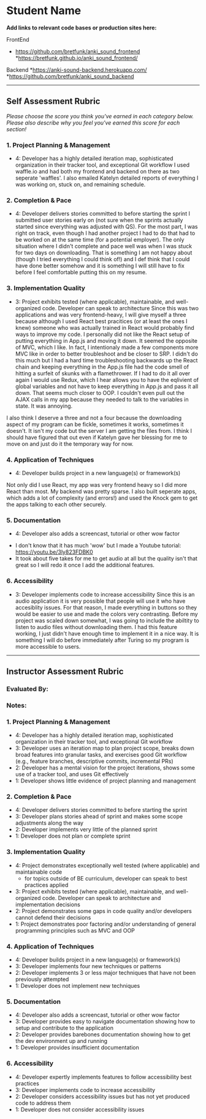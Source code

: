 # Student Name

**Add links to relevant code bases or production sites here:**

FrontEnd
* https://github.com/bretfunk/anki_sound_frontend
*https://bretfunk.github.io/anki_sound_frontend/

Backend
*https://anki-sound-backend.herokuapp.com/
*https://github.com/bretfunk/anki_sound_backend

---------------

Self Assessment Rubric
------------

_Please choose the score you think you've earned in each category below. Please also describe why you feel you've earned this score for each section!_

### 1. Project Planning & Management

*   4: Developer has a highly detailed iteration map, sophisticated organization in their tracker tool, and exceptional Git workflow
I used waffle.io and had both my frontend and backend on there as two seperate 'waffles'.  I also emailed Katelyn detailed reports of everything I was working on, stuck on, and remaining schedule.  

### 2. Completion & Pace

*   4: Developer delivers stories committed to before starting the sprint
I submitted user stories early on (not sure when the sprints actually started since everything was adjusted with QS).  For the most part, I was right on track, even though I had another project I had to do that had to be worked on at the same time (for a potential employer).  The only situation where I didn't complete and pace well was when I was stuck for two days on downloading.  That is something I am not happy about (though I tried everything I could think of!) and I def think that I could have done better somehow and it is something I will still have to fix before I feel comfortable putting this on my resume.  

### 3. Implementation Quality


*   3: Project exhibits tested (where applicable), maintainable, and well-organized code. Developer can speak to architecture Since this was two applications and was very frontend-heavy, I will give myself a three because although I used React best pracitices (or at least the ones I knew) someone who was actually trained in React would probably find ways to improve my code.  I personally did not like the React setup of putting everything in App.js and moving it down.  It seemed the opposite of MVC, which I like.  In fact, I intentionaly made a few components more MVC like in order to better troubleshoot and be closer to SRP.  I didn't do this much but I had a hard time troubleshooting backwards up the React chain and keeping everything in the App.js file had the code smell of hitting a surfeit of skunks with a flamethrower.  If I had to do it all over again I would use Redux, which I hear allows you to have the eqlivient of global variables and not have to keep everything in App.js and pass it all down.  That seems much closer to OOP.  I couldn't even pull out the AJAX calls in my app because they needed to talk to the variables in state.  It was annoying.

I also think I deserve a three and not a four because the downloading aspect of my program can be fickle, sometimes it works, sometimes it doesn't.  It isn't my code but the server I am getting the files from.  I think I should have figured that out even if Katelyn gave her blessing for me to move on and just do it the temporary way for now.  

### 4. Application of Techniques

*   4: Developer builds project in a new language(s) or framework(s)

Not only did I use React, my app was very frontend heavy so I did more React than most.  My backend was pretty sparse.  I also built seperate apps, which adds a lot of complexity (and errors!) and used the Knock gem to get the apps talking to each other securely.  

### 5. Documentation

*   4: Developer also adds a screencast, tutorial or other wow factor
- I don't know that it has much 'wow' but I made a Youtube tutorial: https://youtu.be/3ly823FDBK0
- It took about five takes for me to get audio at all but the quality isn't that great so I will redo it once I add the additional features.  

### 6. Accessibility

*   3: Developer implements code to increase accessibility
Since this is an audio application it is very possible that people will use it who have accesiblity issues.  For that reason, I made everything in buttons so they would be easier to use and made the colors very contrasting.  Before my project was scaled down somewhat, I was going to include the abiltity to listen to audio files without downloading them.  I had this feature working, I just didn't have enough time to implement it in a nice way.  It is something I will do before immediately after Turing so my program is more accessible to users.  

---------------


Instructor Assessment Rubric
------------

### Evaluated By:

### Notes:

### 1. Project Planning & Management

*   4: Developer has a highly detailed iteration map, sophisticated organization in their tracker tool, and exceptional Git workflow
*   3: Developer uses an iteration map to plan project scope, breaks down broad features into granular tasks, and exercises good Git workflow (e.g., feature branches, descriptive commits, incremental PRs)
*   2: Developer has a mental vision for the project iterations, shows some use of a tracker tool, and uses Git effectively
*   1: Developer shows little evidence of project planning and management

### 2. Completion & Pace

*   4: Developer delivers stories committed to before starting the sprint
*   3: Developer plans stories ahead of sprint and makes some scope adjustments along the way
*   2: Developer implements very little of the planned sprint
*   1: Developer does not plan or complete sprint

### 3. Implementation Quality

*   4: Project demonstrates exceptionally well tested (where applicable) and maintainable code
      * for topics outside of BE curriculum, developer can speak to best practices applied
*   3: Project exhibits tested (where applicable), maintainable, and well-organized code. Developer can speak to architecture and implementation decisions
*   2: Project demonstrates some gaps in code quality and/or developers cannot defend their decisions
*   1: Project demonstrates poor factoring and/or understanding of general programming principles such as MVC and OOP

### 4. Application of Techniques

*   4: Developer builds project in a new language(s) or framework(s)
*   3: Developer implements four new techniques or patterns
*   2: Developer implements 3 or less major techniques that have not been previously attempted
*   1: Developer does not implement new techniques

### 5. Documentation

*   4: Developer also adds a screencast, tutorial or other wow factor
*   3: Developer provides easy to navigate documentation showing how to setup and contribute to the application
*   2: Developer provides barebones documentation showing how to get the dev environment up and running
*   1: Developer provides insufficient documentation

### 6. Accessibility

*   4: Developer expertly implements features to follow accessibility best practices
*   3: Developer implements code to increase accessibility
*   2: Developer considers accessibility issues but has not yet produced code to address them
*   1: Developer does not consider accessibility issues
